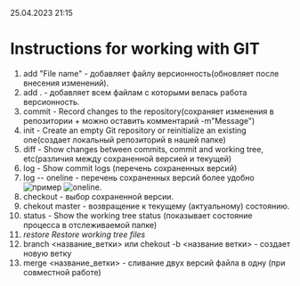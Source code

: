 25.04.2023
21:15
# Instructions for working with GIT #

1. add "File name" - добавляет файлу версионность(обновляет после внесения изменений).
2. add . - добавляет всем файлам с которыми велась работа версионность. 
3. commit - Record changes to the repository(сохраняет изменения в репозитории + можно оставить комментарий -m"Message")
4. init - Create an empty Git repository or reinitialize an existing one(создает локальный репозиторий в нашей папке)
5. diff - Show changes between commits, commit and working tree, etc(различия между сохраненной версией и текущей)  
5. log - Show commit logs (перечень сохраненных версий)
7. log -- oneline - перечень сохраненных версий более удобно ![пример](/25.04.2023_ANTON_BAIMURZAEV/oneline.bmp) 
<image src="25.04.2023_ANTON_BAIMURZAEV/oneline.jpg" alt="oneline">.
7. checkout - выбор сохраненной версии.
7. chekout master - возвращение к текущему (актуальному) состоянию.
8. status  -  Show the working tree status (показывает состояние процесса в отслеживаемой папке)
9. *restore   Restore working tree files*
10. branch <название_ветки> или chekout -b <название ветки> - создает новую ветку
11. merge <название_ветки> - сливание двух версий файла в одну (при совместной работе)